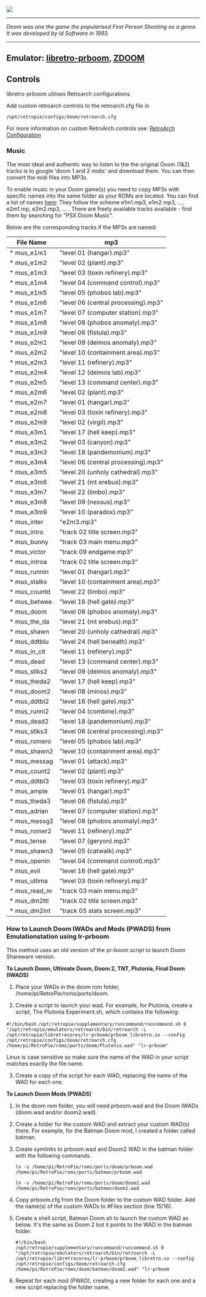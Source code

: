 ![](http://1.bp.blogspot.com/-q1BVHMrTq7M/UT9Y6D_tCLI/AAAAAAAAD40/fM2ZUTzEIqE/s1600/risen3d+3d+models+doom+title.png)

***
_Doom was one the game the popularised First Person Shooting as a genre. It was developed by Id Software in 1993._

***
## Emulator: [libretro-prboom](https://github.com/petrockblog/RetroPie-Setup/blob/master/scriptmodules/libretrocores/lr-prboom.sh), [ZDOOM](https://github.com/rheit/zdoom)

## Controls
libretro-prboom utilises Retroarch configurations

Add custom retroarch controls to the retroarch.cfg file in
```shell
/opt/retropie/configs/doom/retroarch.cfg
```
For more information on custom RetroArch controls see: [RetroArch Configuration](https://github.com/petrockblog/RetroPie-Setup/wiki/RetroArch-Configuration)

### Music

The most ideal and authentic way to listen to the the original Doom (1&2) tracks is to google 'doom 1 and 2 midis' and download them. You can then convert the midi files into MP3s.

To enable music in your Doom game(s) you need to copy MP3s with specific names into the same folder as your ROMs are located. You can find a list of names [here](https://github.com/libretro/libretro-prboom/blob/master/src/m_misc.c#L605): They follow the scheme e1m1.mp3, e1m2.mp3, ..., e2m1.mp, e2m2.mp3, ... . There are freely available tracks available - find them by searching for "PSX Doom Music".

Below are the corresponding tracks if the MP3s are named:

File Name | mp3 
 --- | ---
* mus_e1m1       |           "level 01 (hangar).mp3" 
* mus_e1m2        |          "level 02 (plant).mp3" 
* mus_e1m3         |         "level 03 (toxin refinery).mp3" 
* mus_e1m4          |        "level 04 (command control).mp3" 
* mus_e1m5           |       "level 05 (phobos lab).mp3" 
* mus_e1m6            |      "level 06 (central processing).mp3" 
* mus_e1m7            |      "level 07 (computer station).mp3" 
* mus_e1m8          |        "level 08 (phobos anomaly).mp3" 
* mus_e1m9           |       "level 06 (fistula).mp3" 
* mus_e2m1          |        "level 09 (deimos anomaly).mp3" 
* mus_e2m2          |        "level 10 (containment area).mp3" 
* mus_e2m3          |        "level 11 (refinery).mp3" 
* mus_e2m4          |        "level 12 (deimos lab).mp3" 
* mus_e2m5          |        "level 13 (command center).mp3" 
* mus_e2m6          |        "level 02 (plant).mp3" 
* mus_e2m7          |        "level 01 (hangar).mp3" 
* mus_e2m8          |        "level 03 (toxin refinery).mp3" 
* mus_e2m9          |        "level 02 (virgil).mp3" 
* mus_e3m1          |        "level 17 (hell keep).mp3" 
* mus_e3m2          |        "level 03 (canyon).mp3" 
* mus_e3m3          |        "level 18 (pandemonium).mp3" 
* mus_e3m4          |        "level 06 (central processing).mp3" 
* mus_e3m5          |        "level 20 (unholy cathedral).mp3" 
* mus_e3m6          |        "level 21 (mt erebus).mp3" 
* mus_e3m7          |        "level 22 (limbo).mp3" 
* mus_e3m8          |        "level 09 (nessus).mp3" 
* mus_e3m9          |        "level 10 (paradox).mp3" 
* mus_inter         |        "e2m3.mp3" 
* mus_intro         |        "track 02 title screen.mp3" 
* mus_bunny         |        "track 03 main menu.mp3" 
* mus_victor        |        "track 09 endgame.mp3" 
* mus_introa        |        "track 02 title screen.mp3" 
* mus_runnin        |        "level 01 (hangar).mp3" 
* mus_stalks        |        "level 10 (containment area).mp3" 
* mus_countd        |        "level 22 (limbo).mp3" 
* mus_betwee        |        "level 16 (hell gate).mp3" 
* mus_doom          |        "level 08 (phobos anomaly).mp3" 
* mus_the_da        |        "level 21 (mt erebus).mp3" 
* mus_shawn         |        "level 20 (unholy cathedral).mp3" 
* mus_ddtblu        |        "level 24 (hell beneath).mp3" 
* mus_in_cit        |        "level 11 (refinery).mp3" 
* mus_dead          |        "level 13 (command center).mp3" 
* mus_stlks2           |     "level 09 (deimos anomaly).mp3" 
* mus_theda2           |     "level 17 (hell keep).mp3" 
* mus_doom2            |     "level 08 (minos).mp3" 
* mus_ddtbl2            |    "level 16 (hell gate).mp3" 
* mus_runni2           |     "level 04 (combine).mp3" 
* mus_dead2            |     "level 18 (pandemonium).mp3" 
* mus_stlks3          |      "level 06 (central processing).mp3" 
* mus_romero          |      "level 05 (phobos lab).mp3" 
* mus_shawn2          |      "level 10 (containment area).mp3" 
* mus_messag          |      "level 01 (attack).mp3" 
* mus_count2          |      "level 02 (plant).mp3" 
* mus_ddtbl3         |       "level 03 (toxin refinery).mp3" 
* mus_ampie          |       "level 01 (hangar).mp3" 
* mus_theda3         |       "level 06 (fistula).mp3" 
* mus_adrian           |     "level 07 (computer station).mp3" 
* mus_messg2          |      "level 08 (phobos anomaly).mp3" 
* mus_romer2          |      "level 11 (refinery).mp3" 
* mus_tense           |      "level 07 (geryon).mp3" 
* mus_shawn3          |      "level 05 (catwalk).mp3" 
* mus_openin          |      "level 04 (command control).mp3" 
* mus_evil            |      "level 16 (hell gate).mp3" 
* mus_ultima          |      "level 03 (toxin refinery).mp3" 
* mus_read_m          |      "track 03 main menu.mp3" 
* mus_dm2ttl          |      "track 02 title screen.mp3" 
* mus_dm2int         |       "track 05 stats screen.mp3"

### How to Launch Doom IWADs and Mods (PWADS) from Emulationstation using lr-prboom

This method uses an old version of the pr-boom script to launch Doom Shareware version.

**To Launch Doom, Ultimate Doom, Doom 2, TNT, Plutonia, Final Doom (IWADS)**

1. Place your WADs in the doom rom folder, /home/pi/RetroPie/roms/ports/doom.

2. Create a script to launch your wad. For example, for Plutonia, create a script, The Plutonia Experiment.sh, which contains the following:

`#!/bin/bash`
`/opt/retropie/supplementary/runcommand/runcommand.sh 0 "/opt/retropie/emulators/retroarch/bin/retroarch -L /opt/retropie/libretrocores/lr-prboom/prboom_libretro.so --config /opt/retropie/configs/doom/retroarch.cfg /home/pi/RetroPie/roms/ports/doom/Plutonia.wad" "lr-prboom"`

Linux is case sensitive so make sure the name of the WAD in your script matches exactly the file name.

3. Create a copy of the script for each WAD, replacing the name of the WAD for each one.

**To Launch Doom Mods (PWADS)**

1. In the doom rom folder, you will need prboom.wad and the Doom IWADs (doom.wad and/or doom2.wad).

2. Create a folder for the custom WAD and extract your custom WAD(s) there. For example, for the Batman Doom mod, I created a folder called batman.

3. Create symlinks to prboom.wad and Doom2 WAD in the batman folder with the following commands.

     `ln -s /home/pi/RetroPie/roms/ports/doom/prboom.wad /home/pi/RetroPie/roms/ports/batman/prboom.wad`

     `ln -s /home/pi/RetroPie/roms/ports/doom/doom2.wad /home/pi/RetroPie/roms/ports/batman/doom2.wad`

4. Copy prboom.cfg from the Doom folder to the custom WAD folder. Add the name(s) of the custom WADs to #Files section (line 15/16).

5. Create a shell script, Batman Doom.sh to launch the custom WAD as below. It's the same as Doom 2 but it points to the WAD in the batman folder.

      `#!/bin/bash    
      /opt/retropie/supplementary/runcommand/runcommand.sh 0 "/opt/retropie/emulators/retroarch/bin/retroarch -L /opt/retropie/libretrocores/lr-prboom/prboom_libretro.so --config /opt/retropie/configs/doom/retroarch.cfg /home/pi/RetroPie/roms/doom/batman/doom2.wad" "lr-prboom`

6. Repeat for each mod (PWAD), creating a new folder for each one and a new script replacing the folder name. 
